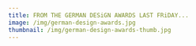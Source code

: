 ```yaml
---
title: FROM THE GERMAN DESiGN AWARDS LAST FRiDAY...
image: /img/german-design-awards.jpg
thumbnail: /img/german-design-awards-thumb.jpg
---
```

